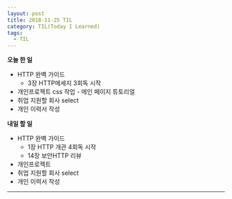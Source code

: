 ```yaml
---
layout: post
title: 2018-11-25 TIL
category: TIL(Today I Learned)
tags:
  - TIL
---
```




**오늘 한 일**

- HTTP 완벽 가이드
  - 3장 HTTP메세지 3회독 시작
- 개인프로젝트 css 작업 - 메인 페이지 튜토리얼
- 취업 지원할 회사 select
- 개인 이력서 작성

**내일 할 일**

- HTTP 완벽 가이드
  - 1장 HTTP 개관 4회독 시작
  - 14장 보안HTTP 리뷰
- 개인프로젝트
- 취업 지원할 회사 select
- 개인 이력서 작성

---

